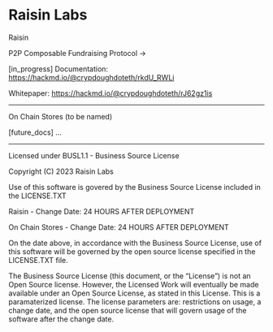 # Raisin Labs


Raisin 

P2P Composable Fundraising Protocol ->

[in_progress]
Documentation: https://hackmd.io/@crypdoughdoteth/rkdU_RWLi

Whitepaper: https://hackmd.io/@crypdoughdoteth/rJ62gz1is
______________________________________________________________

On Chain Stores (to be named)

[future_docs]
...
______________________________________________________________

Licensed under BUSL1.1 - Business Source License

Copyright (C) 2023 Raisin Labs

Use of this software is govered by the Business Source License included in the LICENSE.TXT

Raisin - Change Date: 24 HOURS AFTER DEPLOYMENT

On Chain Stores - Change Date: 24 HOURS AFTER DEPLOYMENT

On the date above, in accordance with the Business Source License, use of this software will be governed by the open source license specified in the LICENSE.TXT file.

The Business Source License (this document, or the “License”) is not an Open Source license. However, the Licensed Work will eventually be made available under an Open Source License, as stated in this License. This is a paramaterized license. The license parameters are: restrictions on usage, a change date, and the open source license that will govern usage of the software after the change date.
